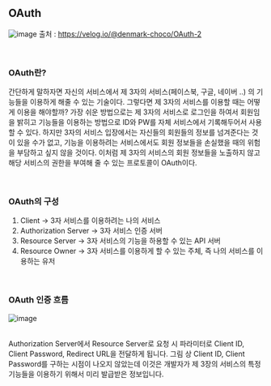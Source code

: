 ## OAuth

![image](https://user-images.githubusercontent.com/34837583/150627562-167a8e33-6165-4de5-9509-d476587b6655.png)
출처 : https://velog.io/@denmark-choco/OAuth-2

<br>


### OAuth란?

 간단하게 말하자면 자신의 서비스에서 제 3자의 서비스(페이스북, 구글, 네이버 ..) 의 기능들을 이용하게 해줄 수 있는 기술이다.
 그렇다면 제 3자의 서비스를 이용할 때는 어떻게 이용을 해야할까?
 가장 쉬운 방법으로는 제 3자의 서비스로 로그인을 하여서 회원임을 밝히고 기능들을 이용하는 방법으로 ID와 PW를 자체 서비스에서 기록해두어서 사용할 수 있다.
 하지만 3자의 서비스 입장에서는 자신들의 회원들의 정보를 넘겨준다는 것이 있을 수가 없고, 기능을 이용하려는 서비스에서도 회원 정보들을 손실했을 때의 위험을 부담하고 싶지 않을 것이다.
 이처럼 제 3자의 서비스의 회원 정보들을 노출하지 않고 해당 서비스의 권한을 부여해 줄 수 있는 프로토콜이 OAuth이다.

<br>


### OAuth의 구성

1) Client -> 3자 서비스를 이용하려는 나의 서비스
2) Authorization Server -> 3자 서비스 인증 서버
3) Resource Server -> 3자 서비스의 기능을 하용할 수 있는 API 서버
4) Resource Owner -> 3자 서비스를 이용하게 할 수 있는 주체, 즉 나의 서비스를 이용하는 유저

<br>


### OAuth 인증 흐름
![image](https://user-images.githubusercontent.com/34837583/150628393-96204ba1-812c-4f8d-ac38-48996ff2aec2.png)

<br>
Authorization Server에서 Resource Server로 요청 시 파라미터로 Client ID, Client Password, Redirect URL을 전달하게 됩니다.
그림 상 Client ID, Client Password를 구하는 시점이 나오지 않았는데 이것은 개발자가 제 3장의 서비스의 특정 기능들을 이용하기 위해서 미리 발급받은 정보입니다.


